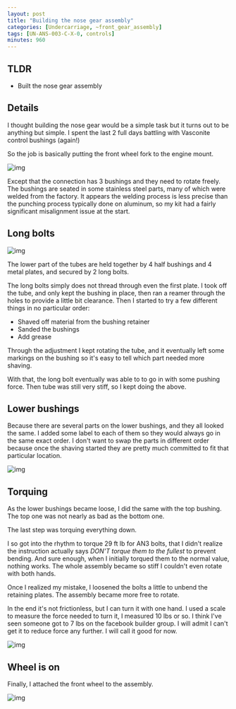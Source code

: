 ```yaml
---
layout: post
title: "Building the nose gear assembly"
categories: [Undercarriage, ~front_gear_assembly]
tags: [UN-ANS-003-C-X-0, controls]
minutes: 960
---
```


## TLDR

- Built the nose gear assembly

## Details

I thought building the nose gear would be a simple task but it turns out to be anything but simple. I spent the last 2 full days battling with Vasconite control bushings (again!)

So the job is basically putting the front wheel fork to the engine mount.

![img](https://lh3.googleusercontent.com/pw/AP1GczNMqQqM4JnmZByaDZp5-TfwiKG2YEErDuTasS4tEAIBhIeInUOh7AVn4ZzjTgqDmfLnrYUcslNVw76PzCUp26uThvlK4T8nnrEjFwxT3LTkGJC_PK42ZDtBm36qL3YjgebJhe_NNn2Or2nM1vuSqowfhA=w4080-h3072-s-no-gm?authuser=0)

Except that the connection has 3 bushings and they need to rotate freely. The bushings are seated in some stainless steel parts, many of which were welded from the factory. It appears the welding process is less precise than the punching process typically done on aluminum, so my kit had a fairly significant misalignment issue at the start.

## Long bolts

![img](https://lh3.googleusercontent.com/pw/AP1GczNGisou_25DJVZOXRnNMxLqLwD1NzuEprtt80YqPWFw3cKZjabFhQECuepwlqV3Wsi4eUJUV_SJByIerK-EFaGNG0NUxZNv_kmawO2JN7HlsieiHXOg7Syc-ohvjXoA14Ux3QDSPpwbbtQDR6HdV3CtZg=w4080-h3072-s-no-gm?authuser=0)

The lower part of the tubes are held together by 4 half bushings and 4 metal plates, and secured by 2 long bolts.

The long bolts simply does not thread through even the first plate. I took off the tube, and only kept the bushing in place, then ran a reamer through the holes to provide a little bit clearance. Then I started to try a few different things in no particular order:

- Shaved off material from the bushing retainer
- Sanded the bushings
- Add grease

Through the adjustment I kept rotating the tube, and it eventually left some markings on the bushing so it's easy to tell which part needed more shaving.

With that, the long bolt eventually was able to to go in with some pushing force. Then tube was still very stiff, so I kept doing the above.

## Lower bushings

Because there are several parts on the lower bushings, and they all looked the same. I added some label to each of them so they would always go in the same exact order. I don't want to swap the parts in different order because once the shaving started they are pretty much committed to fit that particular location.

![img](https://lh3.googleusercontent.com/pw/AP1GczO7k7xzCUnhItTLGNnaegomuoJXbKD_9vnOpRvQ88RFeeJKDJDxWZsgs79RuT1gCSl4J46R6UnIEfbrYCmrj9vHLFEoSaRtzMBlajzqFG2LWwh7f43PbXr6VPQEwt9UgoDkWiRUhz-MY7_IFU7JRAjpgg=w4080-h3072-s-no-gm?authuser=0)

## Torquing

As the lower bushings became loose, I did the same with the top bushing. The top one was not nearly as bad as the bottom one.

The last step was torquing everything down.

I so got into the rhythm to torque 29 ft lb for AN3 bolts, that I didn't realize the instruction actually says _DON'T torque them to the fullest_ to prevent bending. And sure enough, when I initially torqued them to the normal value, nothing works. The whole assembly became so stiff I couldn't even rotate with both hands.

Once I realized my mistake, I loosened the bolts a little to unbend the retaining plates. The assembly became more free to rotate.

In the end it's not frictionless, but I can turn it with one hand. I used a scale to measure the force needed to turn it, I measured 10 lbs or so. I think I've seen someone got to 7 lbs on the facebook builder group. I will admit I can't get it to reduce force any further. I will call it good for now.

![img](https://lh3.googleusercontent.com/pw/AP1GczPv3QBjUiX-rYeoM9BnPjoU7OqMEF6cuEQ0WlPZsxHjpz-e8TTRVcVg8Sz6WlJ1mhvymEjexFsGtinNm-vNOAp7YkV-0kXRjIbmYgKeQ9bym563lwUeo8iZmbj7Fr_gClb4c0caJSx00lJAMqKWPnQWGw=w4080-h3072-s-no-gm?authuser=0)

## Wheel is on

Finally, I attached the front wheel to the assembly.

![img](https://lh3.googleusercontent.com/pw/AP1GczNx6rL8l0enIVjS_y4r61jDZGJrZktP4lXP3Dk7cyauJ7rjSjXyJni6rC3JyezhZPjiLXGuta00N1f9vxaQCmaq3EdeAr-927P3tAqLcqUvZBQqoxBQoArqqb2aF8mjVy-MlH14M4z6k4NPKn0vPp37QA=w2860-h1665-s-no-gm?authuser=0)
